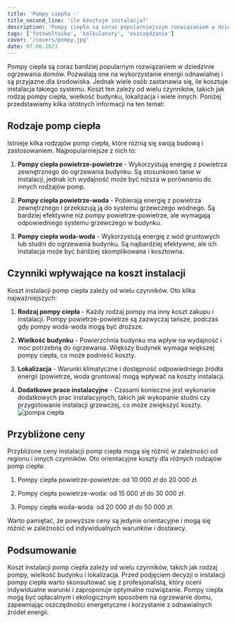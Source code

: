 ```yaml
---
title: 'Pompy ciepła -'
title_second_line: 'ile kosztuje instalacja?'
description: 'Pompy ciepła są coraz popularniejszym rozwiązaniem w dziedzinie ogrzewania domów. Jednak wielu ludzi zastanawia się, ile kosztuje instalacja takiego systemu. W tym artykule omówimy czynniki wpływające na koszt instalacji pomp ciepła oraz przedstawimy przybliżone ceny.'
tags: ['fotowoltaika', 'kalkulatory', 'oszczędzanie']
cover: '/covers/pompy.jpg'
date: 07.06.2023
---
```


Pompy ciepła są coraz bardziej popularnym rozwiązaniem w dziedzinie ogrzewania domów. Pozwalają one na wykorzystanie energii odnawialnej i są przyjazne dla środowiska. Jednak wiele osób zastanawia się, ile kosztuje instalacja takiego systemu. Koszt ten zależy od wielu czynników, takich jak rodzaj pompy ciepła, wielkość budynku, lokalizacja i wiele innych. Poniżej przedstawiamy kilka istotnych informacji na ten temat:

## Rodzaje pomp ciepła

Istnieje kilka rodzajów pomp ciepła, które różnią się swoją budową i zastosowaniem. Najpopularniejsze z nich to:

1. **Pompy ciepła powietrze-powietrze** - Wykorzystują energię z powietrza zewnętrznego do ogrzewania budynku. Są stosunkowo tanie w instalacji, jednak ich wydajność może być niższa w porównaniu do innych rodzajów pomp.

2. **Pompy ciepła powietrze-woda** - Pobierają energię z powietrza zewnętrznego i przekazują ją do systemu grzewczego wodnego. Są bardziej efektywne niż pompy powietrze-powietrze, ale wymagają odpowiedniego systemu grzewczego w budynku.

3. **Pompy ciepła woda-woda** - Wykorzystują energię z wód gruntowych lub studni do ogrzewania budynku. Są najbardziej efektywne, ale ich instalacja może być bardziej skomplikowana i kosztowna.

## Czynniki wpływające na koszt instalacji

Koszt instalacji pomp ciepła zależy od wielu czynników. Oto kilka najważniejszych:

1. **Rodzaj pompy ciepła** - Każdy rodzaj pompy ma inny koszt zakupu i instalacji. Pompy powietrze-powietrze są zazwyczaj tańsze, podczas gdy pompy woda-woda mogą być droższe.

2. **Wielkość budynku** - Powierzchnia budynku ma wpływ na wydajność i moc potrzebną do ogrzewania. Większy budynek wymaga większej pompy ciepła, co może podnieść koszty.

3. **Lokalizacja** - Warunki klimatyczne i dostępność odpowiedniego źródła energii (powietrze, woda gruntowa) mogą wpływać na koszty instalacji.

4. **Dodatkowe prace instalacyjne** - Czasami konieczne jest wykonanie dodatkowych prac instalacyjnych, takich jak wykopanie studni czy przygotowanie instalacji grzewczej, co może zwiększyć koszty.
   ![pompa ciepła](/covers/heat-pump.jpg)

## Przybliżone ceny

Przybliżone ceny instalacji pomp ciepła mogą się różnić w zależności od regionu i innych czynników. Oto orientacyjne koszty dla różnych rodzajów pomp ciepła:

1. Pompy ciepła powietrze-powietrze: od 10 000 zł do 20 000 zł.

2. Pompy ciepła powietrze-woda: od 15 000 zł do 30 000 zł.

3. Pompy ciepła woda-woda: od 20 000 zł do 50 000 zł.

Warto pamiętać, że powyższe ceny są jedynie orientacyjne i mogą się różnić w zależności od indywidualnych warunków i dostawcy.

## Podsumowanie

Koszt instalacji pomp ciepła zależy od wielu czynników, takich jak rodzaj pompy, wielkość budynku i lokalizacja. Przed podjęciem decyzji o instalacji pompy ciepła warto skonsultować się z profesjonalistą, który oceni indywidualne warunki i zaproponuje optymalne rozwiązanie. Pompy ciepła mogą być opłacalnym i ekologicznym sposobem na ogrzewanie domu, zapewniając oszczędności energetyczne i korzystanie z odnawialnych źródeł energii.
